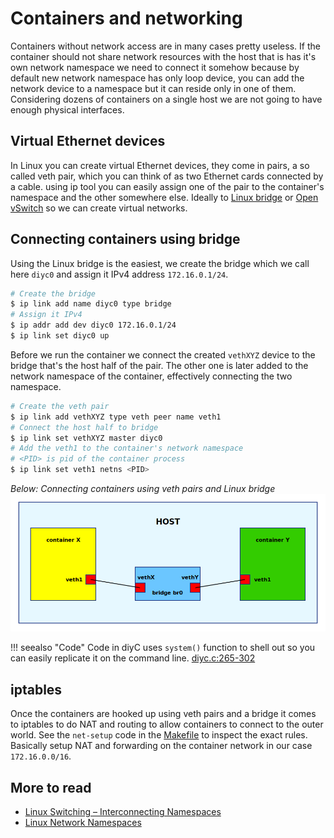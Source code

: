 # Containers and networking

Containers without network access are in many cases pretty useless. If
the container should not share network resources with the host that is
has it's own network namespace we need to connect it somehow because
by default new network namespace has only loop device, you can add the
network device to a namespace but it can reside only in one of them.
Considering dozens of containers on a single host we are not going to
have enough physical interfaces.


## Virtual Ethernet devices

In Linux you can create virtual Ethernet devices, they come in pairs,
a so called veth pair, which you can think of as two Ethernet cards
connected by a cable. using ip tool you can easily assign one of the
pair to the container's namespace and the other somewhere
else. Ideally
to [Linux bridge](https://wiki.linuxfoundation.org/networking/bridge)
or [Open vSwitch](http://openvswitch.org/) so we can create virtual
networks.


## Connecting containers using bridge

Using the Linux bridge is the easiest, we create
the bridge which we call here `diyc0` and assign it IPv4 address `172.16.0.1/24`.

```bash
# Create the bridge
$ ip link add name diyc0 type bridge
# Assign it IPv4
$ ip addr add dev diyc0 172.16.0.1/24
$ ip link set diyc0 up
```

Before we run the container we connect the created `vethXYZ` device to the
bridge that's the host half of the pair. The other one is later added
to the network namespace of the container, effectively connecting the
two namespace.

```bash
# Create the veth pair
$ ip link add vethXYZ type veth peer name veth1
# Connect the host half to bridge
$ ip link set vethXYZ master diyc0
# Add the veth1 to the container's network namespace
# <PID> is pid of the container process
$ ip link set veth1 netns <PID>
```

*Below: Connecting containers using veth pairs and Linux bridge*
![veth Bridge](img/veth-bridge.png)


!!! seealso "Code"
    Code in diyC uses `system()` function to shell out so you can
    easily replicate it on the command line.
    [diyc.c:265-302](https://github.com/w-vi/diyC/blob/master/src/diyc.c#L265-L302)


## iptables

Once the containers are hooked up using veth pairs and a bridge it
comes to iptables to do NAT and routing to allow containers to connect
to the outer world. See the `net-setup` code in the
[Makefile](https://github.com/w-vi/diyC/blob/master/Makefile#L28-L37)
to inspect the exact rules. Basically setup NAT and forwarding on the container
network in our case `172.16.0.0/16`.


## More to read

- [Linux Switching – Interconnecting Namespaces](http://www.opencloudblog.com/?p=66)
- [Linux Network Namespaces](http://www.opencloudblog.com/?p=42)
